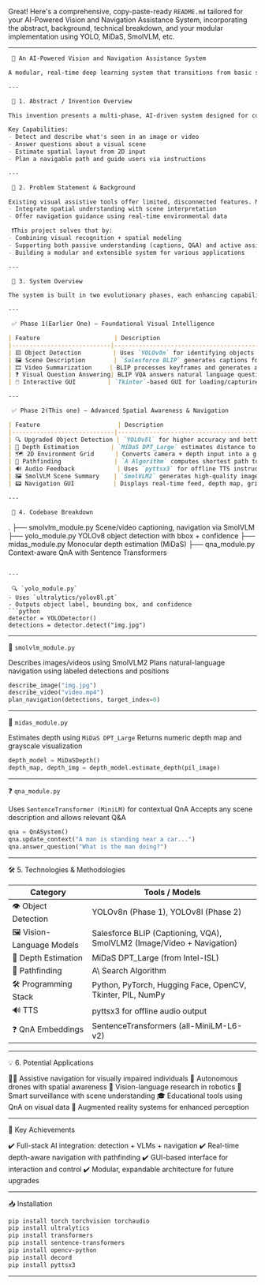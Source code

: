 Great! Here's a comprehensive, copy-paste-ready `README.md` tailored for your AI-Powered Vision and Navigation Assistance System, incorporating the abstract, background, technical breakdown, and your modular implementation using YOLO, MiDaS, SmolVLM, etc.

---

```markdown
 🚀 An AI-Powered Vision and Navigation Assistance System

A modular, real-time deep learning system that transitions from basic scene understanding to depth-aware intelligent navigation, integrating object detection, depth estimation, vision-language models, and audio-visual feedback to assist in perceiving, interpreting, and interacting with the environment.

---

 📄 1. Abstract / Invention Overview

This invention presents a multi-phase, AI-driven system designed for comprehensive visual environment understanding and intelligent navigation assistance. It synergistically combines real-time object detection, scene summarization, depth estimation, and navigation planning to deliver both descriptive and actionable feedback.

Key Capabilities:
- Detect and describe what's seen in an image or video
- Answer questions about a visual scene
- Estimate spatial layout from 2D input
- Plan a navigable path and guide users via instructions

---

 🎯 2. Problem Statement & Background

Existing visual assistive tools offer limited, disconnected features. Most fail to:
- Integrate spatial understanding with scene interpretation
- Offer navigation guidance using real-time environmental data

 ❗This project solves that by:
- Combining visual recognition + spatial modeling
- Supporting both passive understanding (captions, Q&A) and active assistance (pathfinding, guidance)
- Building a modular and extensible system for various applications

---

 🔧 3. System Overview

The system is built in two evolutionary phases, each enhancing capabilities:

---

 ✅ Phase 1(Earlier One) – Foundational Visual Intelligence

| Feature                     | Description                                                                 |
|----------------------------|-----------------------------------------------------------------------------|
| 🟨 Object Detection         | Uses `YOLOv8n` for identifying objects with bounding boxes & confidence     |
| 🖼️ Scene Description        | `Salesforce BLIP` generates captions for images                             |
| 🎞️ Video Summarization     | BLIP processes keyframes and generates a coherent summary                   |
| ❓ Visual Question Answering| BLIP VQA answers natural language questions about a visual input            |
| 🖱️ Interactive GUI         | `Tkinter`-based GUI for loading/capturing media and showing outputs         |

---

 ✅ Phase 2(This one) – Advanced Spatial Awareness & Navigation

| Feature                      | Description                                                                 |
|-----------------------------|-----------------------------------------------------------------------------|
| 🔍 Upgraded Object Detection | `YOLOv8l` for higher accuracy and better feature extraction                 |
| 🌊 Depth Estimation         | `MiDaS DPT_Large` estimates distance to scene elements from single image    |
| 🗺️ 2D Environment Grid      | Converts camera + depth input into a grid with free space and obstacles     |
| 🧭 Pathfinding               | `A Algorithm` computes shortest path to chosen object                     |
| 🔊 Audio Feedback            | Uses `pyttsx3` for offline TTS instructions                                |
| 🖼️ SmolVLM Scene Summary    | `SmolVLM2` generates high-quality image/video descriptions and instructions |
| 📟 Navigation GUI           | Displays real-time feed, depth map, grid with planned path, and feedback   |

---

 📂 4. Codebase Breakdown

```

.
├── smolvlm\_module.py        Scene/video captioning, navigation via SmolVLM
├── yolo\_module.py           YOLOv8 object detection with bbox + confidence
├── midas\_module.py          Monocular depth estimation (MiDaS)
├── qna\_module.py            Context-aware QnA with Sentence Transformers

````

---

 🔍 `yolo_module.py`
- Uses `ultralytics/yolov8l.pt`
- Outputs object label, bounding box, and confidence
```python
detector = YOLODetector()
detections = detector.detect("img.jpg")
````

---

 🧠 `smolvlm_module.py`

 Describes images/videos using SmolVLM2
 Plans natural-language navigation using labeled detections and positions

```python
describe_image("img.jpg")
describe_video("video.mp4")
plan_navigation(detections, target_index=0)
```

---

 🌊 `midas_module.py`

 Estimates depth using `MiDaS DPT_Large`
 Returns numeric depth map and grayscale visualization

```python
depth_model = MiDaSDepth()
depth_map, depth_img = depth_model.estimate_depth(pil_image)
```

---

 ❓ `qna_module.py`

 Uses `SentenceTransformer (MiniLM)` for contextual QnA
 Accepts any scene description and allows relevant Q\&A

```python
qna = QnASystem()
qna.update_context("A man is standing near a car...")
qna.answer_question("What is the man doing?")
```

---

 🛠️ 5. Technologies & Methodologies

| Category                   | Tools / Models                                                         |
| -------------------------- | ---------------------------------------------------------------------- |
| 👁️ Object Detection       | YOLOv8n (Phase 1), YOLOv8l (Phase 2)                                   |
| 🖼️ Vision-Language Models | Salesforce BLIP (Captioning, VQA), SmolVLM2 (Image/Video + Navigation) |
| 🌊 Depth Estimation        | MiDaS DPT\_Large (from Intel-ISL)                                      |
| 🔎 Pathfinding             | A\ Search Algorithm                                                   |
| 🛠️ Programming Stack      | Python, PyTorch, Hugging Face, OpenCV, Tkinter, PIL, NumPy             |
| 🔊 TTS                     | pyttsx3 for offline audio output                                       |
| ❓ QnA Embeddings           | SentenceTransformers (all-MiniLM-L6-v2)                                |

---

 💡 6. Potential Applications

 🧑‍🦯 Assistive navigation for visually impaired individuals
 🚁 Autonomous drones with spatial awareness
 🧠 Vision-language research in robotics
 🧭 Smart surveillance with scene understanding
 🎓 Educational tools using QnA on visual data
 📱 Augmented reality systems for enhanced perception

---

 🏁 Key Achievements

 ✔️ Full-stack AI integration: detection + VLMs + navigation
 ✔️ Real-time depth-aware navigation with pathfinding
 ✔️ GUI-based interface for interaction and control
 ✔️ Modular, expandable architecture for future upgrades

---

 📥 Installation

```bash
pip install torch torchvision torchaudio
pip install ultralytics
pip install transformers
pip install sentence-transformers
pip install opencv-python
pip install decord
pip install pyttsx3
```

---

